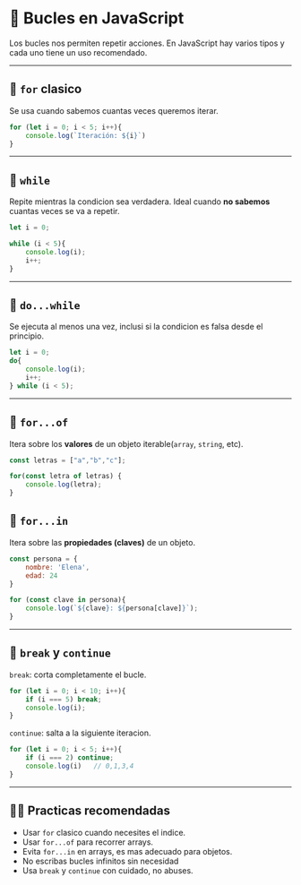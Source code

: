 # 🔁 Bucles en JavaScript

Los bucles nos permiten repetir acciones. En JavaScript hay varios tipos y cada uno tiene un uso recomendado.

---

## 🔷 `for` clasico

Se usa cuando sabemos cuantas veces queremos iterar.

```javascript
for (let i = 0; i < 5; i++){
    console.log(`Iteración: ${i}`)
}
```

---

## 🔷 `while`

Repite mientras la condicion sea verdadera. Ideal cuando **no sabemos** cuantas veces se va a repetir.

```javascript
let i = 0;

while (i < 5){
    console.log(i);
    i++;
}
```

---

## 🔷 `do...while`

Se ejecuta al menos una vez, inclusi si la condicion es falsa desde el principio.

```javascript
let i = 0;
do{
    console.log(i);
    i++;
} while (i < 5);
```

---

## 🔷 `for...of`

Itera sobre los **valores** de un objeto iterable(`array`, `string`, etc).

```javascript
const letras = ["a","b","c"];

for(const letra of letras) {
    console.log(letra);
}
```

## 🔷 `for...in`

Itera sobre las **propiedades (claves)** de un objeto.

```javascript
const persona = {
    nombre: 'Elena',
    edad: 24
}

for (const clave in persona){
    console.log(`${clave}: ${persona[clave]}`);
}
```

---

## 🛑 `break` y `continue`

`break`: corta completamente el bucle.

```javascript
for (let i = 0; i < 10; i++){
    if (i === 5) break;
    console.log(i);
}
```

`continue`: salta a la siguiente iteracion.

```javascript
for (let i = 0; i < 5; i++){
    if (i === 2) continue;
    console.log(i)   // 0,1,3,4
}
```

---

## ✍🏻 Practicas recomendadas

- Usar `for` clasico cuando necesites el indice.
- Usar `for...of` para recorrer arrays.
- Evita `for...in` en arrays, es mas adecuado para objetos.
- No escribas bucles infinitos sin necesidad
- Usa `break` y `continue` con cuidado, no abuses.
